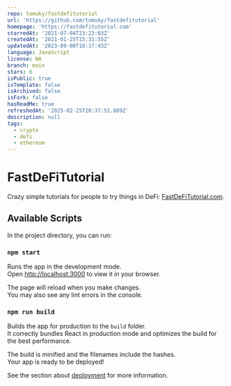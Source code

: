 ```yaml
---
repo: tomuky/fastdefitutorial
url: 'https://github.com/tomuky/fastdefitutorial'
homepage: 'https://fastdefitutorial.com'
starredAt: '2021-07-04T23:23:03Z'
createdAt: '2021-01-25T15:31:55Z'
updatedAt: '2023-09-08T18:17:43Z'
language: JavaScript
license: NA
branch: main
stars: 6
isPublic: true
isTemplate: false
isArchived: false
isFork: false
hasReadMe: true
refreshedAt: '2025-02-25T20:37:51.889Z'
description: null
tags:
  - crypto
  - defi
  - ethereum
---
```


# FastDeFiTutorial

Crazy simple tutorials for people to try things in DeFi: [FastDeFiTutorial.com](https://fastdefitutorial.com).

## Available Scripts

In the project directory, you can run:

### `npm start`

Runs the app in the development mode.\
Open [http://localhost:3000](http://localhost:3000) to view it in your browser.

The page will reload when you make changes.\
You may also see any lint errors in the console.

### `npm run build`

Builds the app for production to the `build` folder.\
It correctly bundles React in production mode and optimizes the build for the best performance.

The build is minified and the filenames include the hashes.\
Your app is ready to be deployed!

See the section about [deployment](https://facebook.github.io/create-react-app/docs/deployment) for more information.
